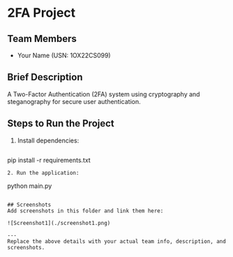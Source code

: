# 2FA Project

## Team Members
- Your Name (USN: 1OX22CS099)

## Brief Description
A Two-Factor Authentication (2FA) system using cryptography and steganography for secure user authentication.

## Steps to Run the Project
1. Install dependencies:
   ```
pip install -r requirements.txt
   ```
2. Run the application:
   ```
python main.py
   ```

## Screenshots
Add screenshots in this folder and link them here:

![Screenshot1](./screenshot1.png)

---
Replace the above details with your actual team info, description, and screenshots.
